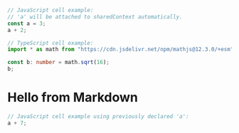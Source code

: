 <!-- 1 -->
```js
// JavaScript cell example:
// 'a' will be attached to sharedContext automatically.
const a = 3;
a + 2;

```
<!-- 2 -->
```ts
// TypeScript cell example:
import * as math from "https://cdn.jsdelivr.net/npm/mathjs@12.3.0/+esm";

const b: number = math.sqrt(16);
b;

```
<!-- 3 -->
# Hello from Markdown

<!-- 4 -->
```js
// JavaScript cell example using previously declared 'a':
a + 7;

```